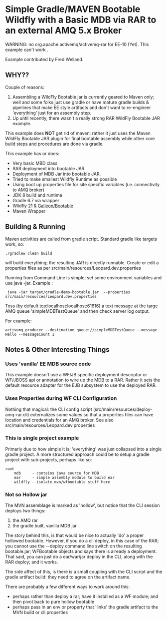 # Simple Gradle/MAVEN Bootable Wildfly with a Basic MDB via RAR to an external AMQ 5.x Broker

WARNING: no org.apache.activemq/activemq-rar for EE-10 (Yet). This example can't work .

Example contributed by Fred Welland.

## WHY??
Couple of reasons:

1. Assembling a WildFly Bootable jar is currently geared to Maven only; 
   well and some folks just use gradle or have mature gradle builds & pipelines that make EE style artifacts and don't want to re-engineer 'everything' just for an assembly step.   
2. Up until recently, there wasn't a really strong RAR WildFly Bootable JAR example.  
 
This example does **NOT** get rid of maven; rather it just uses the Maven WildFly Bootable JAR plugin for final bootable
assembly while other core build steps and procedures are done via gradle.  

This example has or does: 

* Very basic MBD class
* RAR deployment into bootable JAR 
* Deployment of MDB Jar into bootable JAR. 
* Tried to make smallest Wildfly Runtime as possible 
* Using boot up properties file for site specific variables  (i.e. connectivity to AMQ broker)
* JDK 8 build and runtime
* Gradle 6.7 via wrapper
* Wildfly 21  & [Galleon/Bootable](https://docs.wildfly.org/21/Bootable_Guide.html)
* Maven Wrapper 

## Building & Running

Maven activities are called from gradle script.  Standard gradle like targets work, so: 

	./gradlew clean build 

will build everything; the resulting JAR is directly runnable.   Create or edit a properties files as per src/main/resources/Leopard.dev.properties

Running from Command Line is simple; set some environment variables and use java -jar.   Example : 

	 java -jar target/gradle-demo-bootable.jar  --properties src/main/resources/Leopard.dev.properties 

Toss (by default tcp:localhost:localhost:61616) a text message at the targe AMQ queue 'simpleMDBTestQueue' and then check server log output. 

For example:

```
activemq producer --destination queue://simpleMDBTestQueue --message Hello --messageCount 1
```

## Notes & Other Interesting Things

### Uses 'vanilla' EE MDB source code
This example doesn't use a WF/JB specific deployment descriptor or WF/JBOSS api or
annotation to wire up the MDB to a RAR.   Rather it sets the default resource adapter
for the EJB subsystem to use the deployed RAR. 

### Uses Properties during WF CLI Configuration
Nothing that magical: the CLI config script (src/main/resources/deploy-amq-rar.cli) 
externalizes some values so that a properties files can have location and 
credentials for an AMQ broker.  See also src/main/resources/Leopard.dev.properties

### This is single project example
Primarly due to how simple it is; 'everything' was just collapsed into a single 
gradle project.  A more structured approach could be to setup a gradle project
with sub-projects, perhaps like so: 

	root
		mdb     - contains java source for MDB
		ear     - simple assembly module to build ear
		wildfly - isolate mvn/wfbootable stuff here

### Not so Hollow jar
The MVN assemblage is marked as 'hollow', but notice that the CLI session deploys 
two things: 

1. the AMQ rar
1. the gradle built, vanilla MDB jar

The story behind this, is that would be nice to actually 'do' a proper hollowed
bootable.  However, if you do a cli deploy, in this case of the RAR; you cannot 
use the --deploy command line switch on the resulting bootable.jar; WFBootable 
objects and says there is already a deployment.  That said, you can just do a 
ear/war/jar deploy in the CLI, along with the RAR deploy; and it works.  

The side affect of this, is there is a small coupling with the CLI script and the 
gradle artifact build: they need to agree on the artifact name.   

There are probably a few different ways to work around this:  

* perhaps rather than deploy a rar; have it installed as a WF module; and then pivot back to pure hollow bootable
* perhaps pass in an env or property that 'links' the gradle artifact to the MVN build or cli properties